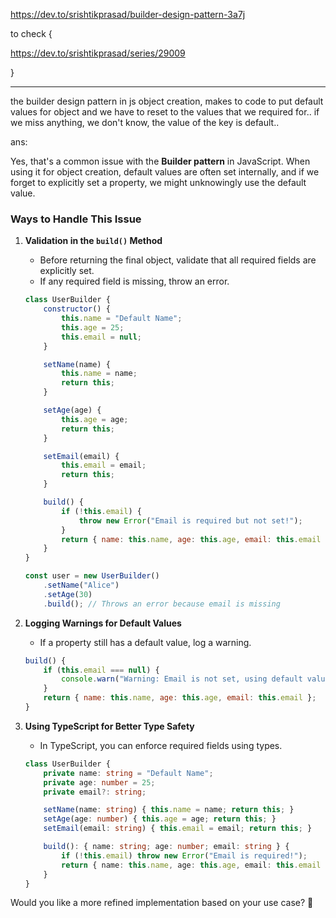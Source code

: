 
https://dev.to/srishtikprasad/builder-design-pattern-3a7j


to check {

https://dev.to/srishtikprasad/series/29009

}

---
the builder design pattern in js object creation, makes to code to put default values for object and we have to reset to the values that we required for.. if we miss anything, we don't know, the value of the key is default..

ans:

Yes, that's a common issue with the **Builder pattern** in JavaScript. When using it for object creation, default values are often set internally, and if we forget to explicitly set a property, we might unknowingly use the default value.

### **Ways to Handle This Issue**

1. **Validation in the `build()` Method**
    
    - Before returning the final object, validate that all required fields are explicitly set.
    - If any required field is missing, throw an error.
    
    ```js
    class UserBuilder {
        constructor() {
            this.name = "Default Name";
            this.age = 25;
            this.email = null;
        }
    
        setName(name) {
            this.name = name;
            return this;
        }
    
        setAge(age) {
            this.age = age;
            return this;
        }
    
        setEmail(email) {
            this.email = email;
            return this;
        }
    
        build() {
            if (!this.email) {
                throw new Error("Email is required but not set!");
            }
            return { name: this.name, age: this.age, email: this.email };
        }
    }
    
    const user = new UserBuilder()
        .setName("Alice")
        .setAge(30)
        .build(); // Throws an error because email is missing
    ```
    
2. **Logging Warnings for Default Values**
    
    - If a property still has a default value, log a warning.
    
    ```js
    build() {
        if (this.email === null) {
            console.warn("Warning: Email is not set, using default value:", this.email);
        }
        return { name: this.name, age: this.age, email: this.email };
    }
    ```
    
3. **Using TypeScript for Better Type Safety**
    
    - In TypeScript, you can enforce required fields using types.
    
    ```ts
    class UserBuilder {
        private name: string = "Default Name";
        private age: number = 25;
        private email?: string;
    
        setName(name: string) { this.name = name; return this; }
        setAge(age: number) { this.age = age; return this; }
        setEmail(email: string) { this.email = email; return this; }
    
        build(): { name: string; age: number; email: string } {
            if (!this.email) throw new Error("Email is required!");
            return { name: this.name, age: this.age, email: this.email };
        }
    }
    ```
    

Would you like a more refined implementation based on your use case? 🚀

